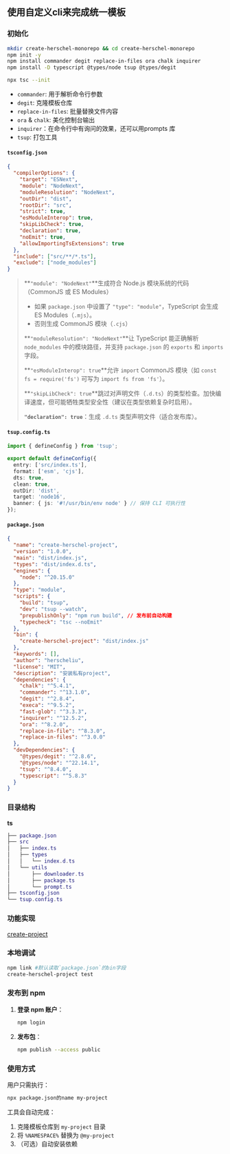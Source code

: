 

## 使用自定义cli来完成统一模板

### **初始化**

```bash
mkdir create-herschel-monorepo && cd create-herschel-monorepo
npm init -y
npm install commander degit replace-in-files ora chalk inquirer
npm install -D typescript @types/node tsup @types/degit

npx tsc --init
```

- `commander`: 用于解析命令行参数
- `degit`: 克隆模板仓库
- `replace-in-files`: 批量替换文件内容
- `ora` & `chalk`: 美化控制台输出
- `inquirer`：在命令行中有询问的效果，还可以用prompts 库
- `tsup`: 打包工具



#### **`tsconfig.json`**

```json
{
  "compilerOptions": {
    "target": "ESNext",
    "module": "NodeNext",
    "moduleResolution": "NodeNext",
    "outDir": "dist",
    "rootDir": "src",
    "strict": true,
    "esModuleInterop": true,
    "skipLibCheck": true,
    "declaration": true,
    "noEmit": true,
    "allowImportingTsExtensions": true
  },
  "include": ["src/**/*.ts"],
  "exclude": ["node_modules"]
}

```

> **`"module": "NodeNext"`**生成符合 Node.js 模块系统的代码（CommonJS 或 ES Modules）
>
> - 如果 `package.json` 中设置了 `"type": "module"`，TypeScript 会生成 ES Modules（`.mjs`）。
> - 否则生成 CommonJS 模块（`.cjs`）
>
> **`"moduleResolution": "NodeNext"`**让 TypeScript 能正确解析 `node_modules` 中的模块路径，并支持 `package.json` 的 `exports` 和 `imports` 字段。
>
>  **`"esModuleInterop": true`**允许 `import` CommonJS 模块（如 `const fs = require('fs')` 可写为 `import fs from 'fs'`）。
>
> **`"skipLibCheck": true`**跳过对声明文件（`.d.ts`）的类型检查。加快编译速度，但可能牺牲类型安全性（建议在类型依赖复杂时启用）。
>
> **`"declaration": true`**：生成 `.d.ts` 类型声明文件（适合发布库）。

####  **`tsup.config.ts`**

```ts
import { defineConfig } from 'tsup';

export default defineConfig({
  entry: ['src/index.ts'],
  format: ['esm', 'cjs'],
  dts: true,
  clean: true,
  outDir: 'dist',
  target: 'node16',
  banner: { js: '#!/usr/bin/env node' } // 保持 CLI 可执行性
});
```



#### **`package.json`**

```json
{
  "name": "create-herschel-project",
  "version": "1.0.0",
  "main": "dist/index.js",
  "types": "dist/index.d.ts",
  "engines": {
    "node": "^20.15.0"
  },
  "type": "module",
  "scripts": {
    "build": "tsup",
    "dev": "tsup --watch",
    "prepublishOnly": "npm run build", // 发布前自动构建
    "typecheck": "tsc --noEmit"
  },
  "bin": {
    "create-herschel-project": "dist/index.js"
  },
  "keywords": [],
  "author": "herscheliu",
  "license": "MIT",
  "description": "安装私有project",
  "dependencies": {
    "chalk": "^5.4.1",
    "commander": "^13.1.0",
    "degit": "^2.8.4",
    "execa": "^9.5.2",
    "fast-glob": "^3.3.3",
    "inquirer": "^12.5.2",
    "ora": "^8.2.0",
    "replace-in-file": "^8.3.0",
    "replace-in-files": "^3.0.0"
  },
  "devDependencies": {
    "@types/degit": "^2.8.6",
    "@types/node": "^22.14.1",
    "tsup": "^8.4.0",
    "typescript": "^5.8.3"
  }
}

```

### **目录结构**

**ts**

```lua
├── package.json
├── src
│   ├── index.ts
│   ├── types
│   │   └── index.d.ts
│   └── utils
│       ├── downloader.ts
│       ├── package.ts
│       └── prompt.ts
├── tsconfig.json
└── tsup.config.ts
```



### **功能实现**

[create-project](https://github.com/HerschelLiu/create-project)

### 本地调试

```bash
npm link #默认读取`package.json`的bin字段
create-herschel-project test
```



### **发布到 npm**

1. **登录 npm 账户**：

   ```bash
   npm login
   ```

2. **发布包**：

   ```bash
   npm publish --access public
   ```

### 使用方式

用户只需执行：

```bash
npx package.json的name my-project
```

工具会自动完成：

1. 克隆模板仓库到 `my-project` 目录
2. 将 `%NAMESPACE%` 替换为 `@my-project`
3. （可选）自动安装依赖